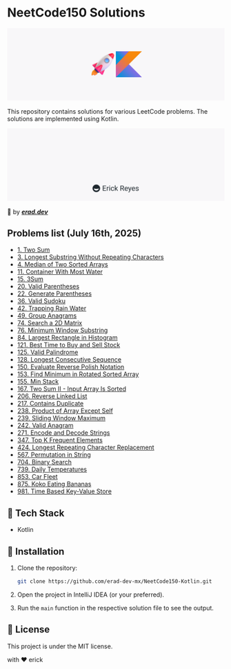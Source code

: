 # NeetCode150 Solutions

![NeetCode150](assets/main.png)

This repository contains solutions for various LeetCode problems. The solutions are implemented using Kotlin.

![erad](assets/erad.png)

:rocket: by __*[erad.dev](https://erad.dev/)*__

## Problems list (July 16th, 2025)

- [1. Two Sum](https://github.com/erad-dev-mx/NeetCode150-Kotlin/tree/master/src/leetCode1)
- [3. Longest Substring Without Repeating Characters](https://github.com/erad-dev-mx/NeetCode150-Kotlin/tree/master/src/leetCode3)
- [4. Median of Two Sorted Arrays](https://github.com/erad-dev-mx/NeetCode150-Kotlin/tree/master/src/leetCode4)
- [11. Container With Most Water](https://github.com/erad-dev-mx/NeetCode150-Kotlin/tree/master/src/leetCode11)
- [15. 3Sum](https://github.com/erad-dev-mx/NeetCode150-Kotlin/tree/master/src/leetCode15)
- [20. Valid Parentheses](https://github.com/erad-dev-mx/NeetCode150-Kotlin/tree/master/src/leetCode20)
- [22. Generate Parentheses](https://github.com/erad-dev-mx/NeetCode150-Kotlin/tree/master/src/leetCode22)
- [36. Valid Sudoku](https://github.com/erad-dev-mx/NeetCode150-Kotlin/tree/master/src/leetCode36)
- [42. Trapping Rain Water](https://github.com/erad-dev-mx/NeetCode150-Kotlin/tree/master/src/leetCode42)
- [49. Group Anagrams](https://github.com/erad-dev-mx/NeetCode150-Kotlin/tree/master/src/leetCode49)
- [74. Search a 2D Matrix](https://github.com/erad-dev-mx/NeetCode150-Kotlin/tree/master/src/leetCode74)
- [76. Minimum Window Substring](https://github.com/erad-dev-mx/NeetCode150-Kotlin/tree/master/src/leetCode76)
- [84. Largest Rectangle in Histogram](https://github.com/erad-dev-mx/NeetCode150-Kotlin/tree/master/src/leetCode84)
- [121. Best Time to Buy and Sell Stock](https://github.com/erad-dev-mx/NeetCode150-Kotlin/tree/master/src/leetCode121)
- [125. Valid Palindrome](https://github.com/erad-dev-mx/NeetCode150-Kotlin/tree/master/src/leetCode125)
- [128. Longest Consecutive Sequence](https://github.com/erad-dev-mx/NeetCode150-Kotlin/tree/master/src/leetCode128)
- [150. Evaluate Reverse Polish Notation](https://github.com/erad-dev-mx/NeetCode150-Kotlin/tree/master/src/leetCode150)
- [153. Find Minimum in Rotated Sorted Array](https://github.com/erad-dev-mx/NeetCode150-Kotlin/tree/master/src/leetCode153)
- [155. Min Stack](https://github.com/erad-dev-mx/NeetCode150-Kotlin/tree/master/src/leetCode155)
- [167. Two Sum II - Input Array Is Sorted](https://github.com/erad-dev-mx/NeetCode150-Kotlin/tree/master/src/leetCode167)
- [206. Reverse Linked List](https://github.com/erad-dev-mx/NeetCode150-Kotlin/tree/master/src/leetCode206)
- [217. Contains Duplicate](https://github.com/erad-dev-mx/NeetCode150-Kotlin/tree/master/src/leetCode217)
- [238. Product of Array Except Self](https://github.com/erad-dev-mx/NeetCode150-Kotlin/tree/master/src/leetCode238)
- [239. Sliding Window Maximum](https://github.com/erad-dev-mx/NeetCode150-Kotlin/tree/master/src/leetCode239)
- [242. Valid Anagram](https://github.com/erad-dev-mx/NeetCode150-Kotlin/tree/master/src/leetCode242)
- [271. Encode and Decode Strings](https://github.com/erad-dev-mx/NeetCode150-Kotlin/tree/master/src/leetCode271)
- [347. Top K Frequent Elements](https://github.com/erad-dev-mx/NeetCode150-Kotlin/tree/master/src/leetCode347)
- [424. Longest Repeating Character Replacement](https://github.com/erad-dev-mx/NeetCode150-Kotlin/tree/master/src/leetCode424)
- [567. Permutation in String](https://github.com/erad-dev-mx/NeetCode150-Kotlin/tree/master/src/leetCode567)
- [704. Binary Search](https://github.com/erad-dev-mx/NeetCode150-Kotlin/tree/master/src/leetCode704)
- [739. Daily Temperatures](https://github.com/erad-dev-mx/NeetCode150-Kotlin/tree/master/src/leetCode739)
- [853. Car Fleet](https://github.com/erad-dev-mx/NeetCode150-Kotlin/tree/master/src/leetCode853)
- [875. Koko Eating Bananas](https://github.com/erad-dev-mx/NeetCode150-Kotlin/tree/master/src/leetCode875)
- [981. Time Based Key-Value Store](https://github.com/erad-dev-mx/NeetCode150-Kotlin/tree/master/src/leetCode981)



## :hammer: Tech Stack

- Kotlin

## :running: Installation

1. Clone the repository:
    ```sh
    git clone https://github.com/erad-dev-mx/NeetCode150-Kotlin.git
    ```

2. Open the project in IntelliJ IDEA (or your preferred).

3. Run the `main` function in the respective solution file to see the output.

## :scroll: License

This project is under the MIT license.

with :heart: erick